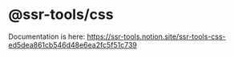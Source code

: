# @ssr-tools/css

Documentation is here: https://ssr-tools.notion.site/ssr-tools-css-ed5dea861cb546d48e6ea2fc5f51c739